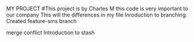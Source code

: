 MY PROJECT
#This project is by Charles M
this code is very important to our company
This will the differences in my file
Inroduction to branching.
Created feature-sms branch

merge conflict
Introduction to stash 
